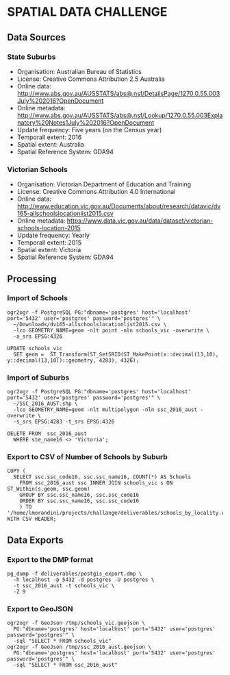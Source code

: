 # SPATIAL DATA CHALLENGE

## Data Sources

### State Suburbs 

* Organisation: Australian Bureau of Statistics
* License: Creative Commons Attribution 2.5 Australia
* Online data: http://www.abs.gov.au/AUSSTATS/abs@.nsf/DetailsPage/1270.0.55.003July%202016?OpenDocument
* Online metadata: http://www.abs.gov.au/AUSSTATS/abs@.nsf/Lookup/1270.0.55.003Explanatory%20Notes1July%202016?OpenDocument
* Update frequency: Five years (on the Census year) 
* Temporall extent: 2016
* Spatial extent: Australia
* Spatial Reference System: GDA94


### Victorian Schools 

* Organisation: Victorian Department of Education and Training
* License: Creative Commons Attribution 4.0 International 
* Online data: http://www.education.vic.gov.au/Documents/about/research/datavic/dv165-allschoolslocationlist2015.csv
* Online metadata: https://www.data.vic.gov.au/data/dataset/victorian-schools-location-2015
* Update frequency: Yearly 
* Temporall extent: 2015
* Spatial extent: Victoria
* Spatial Reference System: GDA94


## Processing

### Import of Schools

```
ogr2ogr -f PostgreSQL PG:"dbname='postgres' host='localhost' port='5432' user='postgres' password='postgres'" \
  ~/Downloads/dv165-allschoolslocationlist2015.csv \
  -lco GEOMETRY_NAME=geom -nlt point -nln schools_vic -overwrite \
  -a_srs EPSG:4326
```

```
UPDATE schools_vic 
  SET geom =  ST_Transform(ST_SetSRID(ST_MakePoint(x::decimal(13,10), y::decimal(13,10))::geometry, 4283), 4326);
```


### Import of Suburbs

```
ogr2ogr -f PostgreSQL PG:"dbname='postgres' host='localhost' port='5432' user='postgres' password='postgres'" \
  ~/SSC_2016_AUST.shp \
  -lco GEOMETRY_NAME=geom -nlt multipolygon -nln ssc_2016_aust -overwrite \
  -s_srs EPSG:4283 -t_srs EPSG:4326
```

```
DELETE FROM  ssc_2016_aust 
  WHERE ste_name16 <> 'Victoria';
```


### Export to CSV of Number of Schools by Suburb

```
COPY (
  SELECT ssc.ssc_code16, ssc.ssc_name16, COUNT(*) AS Schools
    FROM ssc_2016_aust ssc INNER JOIN schools_vic s ON ST_Within(s.geom, ssc.geom)
    GROUP BY ssc.ssc_name16, ssc.ssc_code16
    ORDER BY ssc.ssc_name16, ssc.ssc_code16
    ) TO '/home/lmorandini/projects/challange/deliverables/schools_by_locality.csv' WITH CSV HEADER;
```


## Data Exports

### Export to the DMP format

```
pg_dump -f deliverables/postgis_export.dmp \
  -h localhost -p 5432 -d postgres -U postgres \
  -t ssc_2016_aust -t schools_vic \
  -Z 9
```

### Export to GeoJSON
```
ogr2ogr -f GeoJson /tmp/schools_vic.geojson \
  PG:"dbname='postgres' host='localhost' port='5432' user='postgres' password='postgres'" \
  -sql "SELECT * FROM schools_vic"
ogr2ogr -f GeoJson /tmp/ssc_2016_aust.geojson \
  PG:"dbname='postgres' host='localhost' port='5432' user='postgres' password='postgres'" \
  -sql "SELECT * FROM ssc_2016_aust"
```

